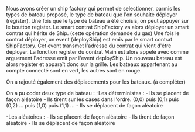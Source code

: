 Nous avons créer un ship factory qui permet de selectionner, parmis les types de bateau proposé, le type de bateau que l'on souhaite déployer (register).
Une fois que le type de bateau a été choisis, on peut appuyer sur le boutton register. 
Le smart contrat ShipFactory va alors déployer un smart contrat qui hérite de Ship. (cette opération demande du gas)
Une fois le contrat déployer, un event (deployShip) est emis par le smart contrat ShipFactory. Cet event transmet l'adresse du contrat qui vient d'être déployer.
La fonction register du contrat Main est alors appelé avec comme arguement l'adresse emit par l'event deployShip.
Un nouveau bateau est alors register et apparaît donc sur la grille.
Les bateaux appartenant au compte connecté sont en vert, les autres sont en rouge.

On a rajouté également des déplacements pour les bateaux. (à compléter)

On a pu coder deux type de bateau :
-Les déterministes :
    - Ils se placent de façon aléatoire
    - Ils tirent sur les cases dans l'ordre. (0,0) puis (0,1) puis (0,2) ... puis (1,0) puis (1,1) ...
    - Ils se déplacent de façon aléatoire

-Les aléatoires :
    - Ils se placent de façon aléatoire
    - Ils tirent de façon aléatoire
    - Ils se déplacent de façon aléatoire
